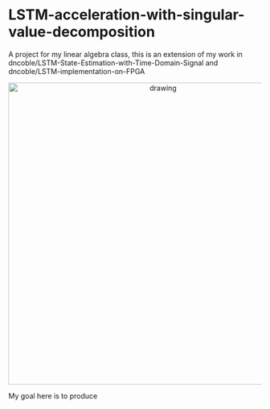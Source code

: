 # LSTM-acceleration-with-singular-value-decomposition
A project for my linear algebra class, this is an extension of my work in dncoble/LSTM-State-Estimation-with-Time-Domain-Signal and dncoble/LSTM-implementation-on-FPGA
<p align="center">
<img src="./plots/reduce_rank.gif" alt="drawing" width="600"/>
</p>
<p align="center">
</p>

My goal here is to produce 
